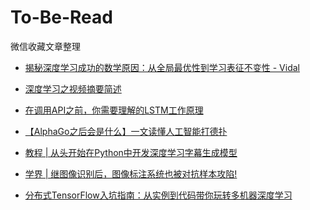 # To-Be-Read
微信收藏文章整理
 
* [揭秘深度学习成功的数学原因：从全局最优性到学习表征不变性 - Vidal](http://mp.weixin.qq.com/s?__biz=MzA3MzI4MjgzMw==&mid=2650734720&idx=1&sn=2cc7ee6f1fd4e4b2ec2a158e579657f7&chksm=871ac4feb06d4de88807808264198ac18518957706c1ca91589afb5b0688d4f9d23b9d579eaf&mpshare=1&scene=24&srcid=1216ZWGc3hHDpLQxGORCLFoD#rd) 
 
* [深度学习之视频摘要简述](http://mp.weixin.qq.com/s?__biz=MzA3MzI4MjgzMw==&mid=2650735018&idx=3&sn=3c1644af0f38c613bf72a7bd392e7b11&chksm=871ac5d4b06d4cc2d1b807c38672a402d0477f629aefba0bad535b8aaa74640cc3371ab0c259&mpshare=1&scene=24&srcid=1223jdXP6R8XmsowdIRGxGIW#rd)

* [在调用API之前，你需要理解的LSTM工作原理](http://mp.weixin.qq.com/s?__biz=MzA3MzI4MjgzMw==&mid=2650734862&idx=1&sn=1a2adda4da7bd7509f10556e8ae218f4&chksm=871ac570b06d4c6644802a4dafe8ab56805ed642dba2e1e4b29ccbaa0d9245c522b7c9a28308&mpshare=1&scene=24&srcid=1219ODx5yijaNv6oRHF33y4m#rd)

* [【AlphaGo之后会是什么】一文读懂人工智能打德扑 ](http://mp.weixin.qq.com/s?__biz=MzI3MTA0MTk1MA==&mid=2652009949&idx=3&sn=66f41f562605c342521fb355e3f3db45&chksm=f121012cc656883a71e47aa78a0a08b43d028a660280b9b37f9b25f535357e48564f81145cfa&mpshare=1&scene=24&srcid=1215TQUbfTZRKeP6OG3ruyRB#rd)

* [教程 | 从头开始在Python中开发深度学习字幕生成模型](http://mp.weixin.qq.com/s?__biz=MzA3MzI4MjgzMw==&mid=2650734546&idx=2&sn=7fe918a35c35342e3c210c4eeebf0edc&chksm=871b3bacb06cb2ba7e51ddccf0c703d6f9346da5ba3909d4268485c031b77388a94e6f252019&mpshare=1&scene=24&srcid=1212JDmxALXxllC7n4TJneo4#rd)

* [学界 | 继图像识别后，图像标注系统也被对抗样本攻陷! ](http://mp.weixin.qq.com/s?__biz=MzA3MzI4MjgzMw==&mid=2650734471&idx=4&sn=f57ea48caebe2edfe4582fd1f5a07437&chksm=871b3bf9b06cb2ef2bd63c72cfe55403425ddb525fb9b5283dcebf4c96e0972a1460226fa0f4&mpshare=1&scene=24&srcid=1212igEKXNN0aTe8LS85xw9o#rd)

* [分布式TensorFlow入坑指南：从实例到代码带你玩转多机器深度学习](http://mp.weixin.qq.com/s?__biz=MzA3MzI4MjgzMw==&mid=2650734471&idx=1&sn=be4cd4b85ed84f997baf4c88543dc3f4&chksm=871b3bf9b06cb2ef94ea9531ec74fef14b8db5d1996b0cf0c9bd31ca3594ef1f54feaea17109&mpshare=1&scene=24&srcid=1210keT0av7BtCLyswR1VUMh#rd)
